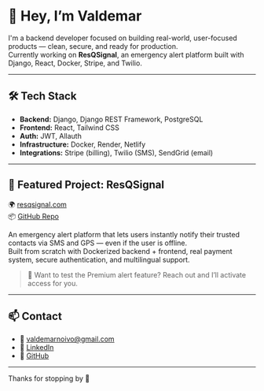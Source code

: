 # 👋 Hey, I’m Valdemar

I'm a backend developer focused on building real-world, user-focused products — clean, secure, and ready for production.  
Currently working on **ResQSignal**, an emergency alert platform built with Django, React, Docker, Stripe, and Twilio.

---

## 🛠️ Tech Stack

- **Backend:** Django, Django REST Framework, PostgreSQL  
- **Frontend:** React, Tailwind CSS  
- **Auth:** JWT, Allauth  
- **Infrastructure:** Docker, Render, Netlify  
- **Integrations:** Stripe (billing), Twilio (SMS), SendGrid (email)

---

## 🚨 Featured Project: ResQSignal

🌍 [resqsignal.com](https://resqsignal.com)  
📦 [GitHub Repo](https://github.com/juganstar/ResQSignal)

An emergency alert platform that lets users instantly notify their trusted contacts via SMS and GPS — even if the user is offline.  
Built from scratch with Dockerized backend + frontend, real payment system, secure authentication, and multilingual support.

> 🔐 Want to test the Premium alert feature? Reach out and I’ll activate access for you.

---

## 📫 Contact

- 📧 valdemarnoivo@gmail.com  
- 💼 [LinkedIn](https://www.linkedin.com/in/valdemar-santos)  
- 🐙 [GitHub](https://github.com/juganstar)

---

Thanks for stopping by 👊
